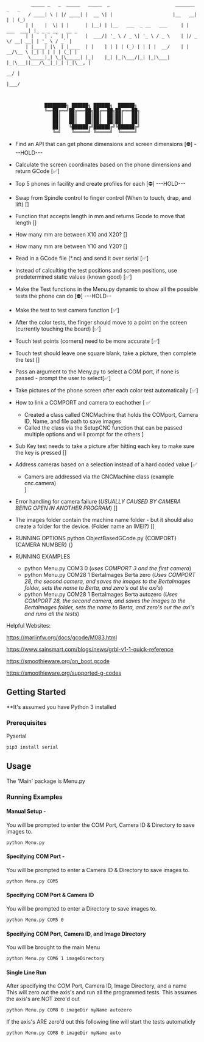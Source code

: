              _____ _   _  _____   _____  _                        _______        _   _             
            / ____| \ | |/ ____| |  __ \| |                      |__   __|      | | (_)            
           | |    |  \| | |      | |__) | |__   ___  _ __   ___     | | ___  ___| |_ _ _ __   __ _ 
           | |    | . ` | |      |  ___/| '_ \ / _ \| '_ \ / _ \    | |/ _ \/ __| __| | '_ \ / _` |
           | |____| |\  | |____  | |    | | | | (_) | | | |  __/    | |  __/\__ \ |_| | | | | (_| |
            \_____|_| \_|\_____| |_|    |_| |_|\___/|_| |_|\___|    |_|\___||___/\__|_|_| |_|\__, |
                                                                                              __/ |
                                                                                             |___/ 



                  ████████╗ ██████╗ ██████╗  ██████╗ 
                  ╚══██╔══╝██╔═══██╗██╔══██╗██╔═══██╗
                     ██║   ██║   ██║██║  ██║██║   ██║
                     ██║   ██║   ██║██║  ██║██║   ██║
                     ██║   ╚██████╔╝██████╔╝╚██████╔╝
                     ╚═╝    ╚═════╝ ╚═════╝  ╚═════╝ 
                                     
- Find an API that can get phone dimensions and screen dimensions [⛔] ---HOLD---
- Calculate the screen coordinates based on the phone dimensions and return GCode [✅]
- Top 5 phones in facility and create profiles for each [⛔] ---HOLD---
- Swap from Spindle control to finger control (When to touch, drap, and lift) []
- Function that accepts length in mm and returns Gcode to move that length []
- How many mm are between X10 and X20? []
- How many mm are between Y10 and Y20? []
- Read in a GCode file (*.nc) and send it over serial [✅] 
- Instead of calculting the test positions and screen positions, use predetermined static values (known good) [✅]
- Make the Test functions in the Menu.py dynamic to show all the possible tests the phone can do [⛔] ---HOLD--
- Make the test to test camera function [✅]
- After the color tests, the finger should move to a point on the screen (currently touching the board) [✅]
- Touch test points (corners) need to be more accurate [✅]
- Touch test should leave one square blank, take a picture, then complete the test []
- Pass an argument to the Meny.py to select a COM port, if none is passed - prompt the user to select[✅]
- Take pictures of the phone screen after each color test automatically [✅]
- How to link a COMPORT and camera to eachother [ ✅
    - Created a class called CNCMachine that holds the COMport, Camera ID, Name, and file path to save images
    - Called the class via the SetupCNC function that can be passed multiple options and will prompt for the others
    ]
- Sub Key test needs to take a picture after hitting each key to make sure the key is pressed []
- Address cameras based on a selection instead of a hard coded value [✅
    - Camers are addressed via the CNCMachine class (example cnc.camera)  
    ]
- Error handling for camera failure (*USUALLY CAUSED BY CAMERA BEING OPEN IN ANOTHER PROGRAM*) []
- The images folder contain the machine name folder - but it should also create a folder for the device. (Folder name an IMEI?) []


- RUNNING OPTIONS python ObjectBasedGCode.py {COMPORT} {CAMERA NUMBER} {}
- RUNNING EXAMPLES
    - python Menu.py COM3 0 (*uses COMPORT 3 and the first camera*)
    - python Menu.py COM28 1 BertaImages Berta zero (*Uses COMPORT 28, the second camera, and saves the images to the BertaImages folder, sets the name to Berta, and zero's out the axi's*)
    - python Menu.py COM28 1 BertaImages Berta autozero (*Uses COMPORT 28, the second camera, and saves the images to the BertaImages folder, sets the name to Berta, and zero's out the axi's and runs all the tests*)




Helpful Websites:

https://marlinfw.org/docs/gcode/M083.html

https://www.sainsmart.com/blogs/news/grbl-v1-1-quick-reference

https://smoothieware.org/on_boot.gcode

https://smoothieware.org/supported-g-codes


<!-- GETTING STARTED -->
## Getting Started
**It's assumed you have Python 3 installed
### Prerequisites

Pyserial
```sh
pip3 install serial
```

## Usage
The 'Main' package is Menu.py
### Running Examples
#### Manual Setup -  
You will be prompted to enter the COM Port, Camera ID & Directory to save images to.
```sh
python Menu.py
```
#### Specifying COM Port - 
You will be prompted to enter a Camera ID & Directory to save images to.
```sh
python Menu.py COM5
```

#### Specifying COM Port & Camera ID
You will be prompted to enter a Directory to save images to.
```sh
python Menu.py COM5 0
```

#### Specifying COM Port, Camera ID, and Image Directory
You will be brought to the main Menu
```sh
python Menu.py COM6 1 imageDirectory
```
#### Single Line Run
After specifying the COM Port, Camera ID, Image Directory, and a name
This will zero out the axis's and run all the programmed tests.
This assumes the axis's are NOT zero'd out
```sh
python Menu.py COM8 0 imageDir myName autozero
```
If the axis's ARE zero'd out this following line will start the tests automaticly
```sh
python Menu.py COM8 0 imageDir myName auto
```
